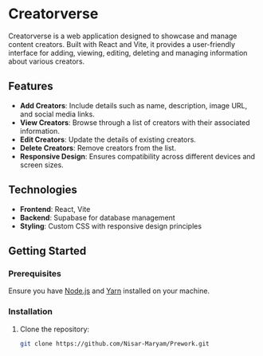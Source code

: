 # Creatorverse

Creatorverse is a web application designed to showcase and manage content creators. Built with React and Vite, it provides a user-friendly interface for adding, viewing, editing, deleting and managing information about various creators.

## Features

- **Add Creators**: Include details such as name, description, image URL, and social media links.
- **View Creators**: Browse through a list of creators with their associated information.
- **Edit Creators**: Update the details of existing creators.
- **Delete Creators**: Remove creators from the list.
- **Responsive Design**: Ensures compatibility across different devices and screen sizes.

## Technologies

- **Frontend**: React, Vite
- **Backend**: Supabase for database management
- **Styling**: Custom CSS with responsive design principles

## Getting Started

### Prerequisites

Ensure you have [Node.js](https://nodejs.org/) and [Yarn](https://classic.yarnpkg.com/en/) installed on your machine.

### Installation

1. Clone the repository:
   ```bash
   git clone https://github.com/Nisar-Maryam/Prework.git
